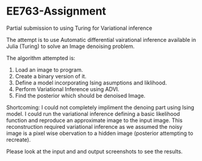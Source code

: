 # EE763-Assignment
Partial submission to using Turing for Variational inference

The attempt is to use Automatic differential vairational inference available in Julia (Turing) to solve an Image denoising problem.

The algorithm attempted is:
1. Load an image to program.
2. Create a binary version of it.
3. Define a model incorporating Ising asumptions and liklihood.
4. Perform Variational Inference using ADVI.
5. Find the posterior which should be denoised Image.

Shortcoming: I could not completely impliment the denoing part using Ising model. I could run the variational inference defining a basic likelihood function and reproduce an approximate image to the input image. This reconstruction required variational inference as we assumed the noisy image is a pixel wise obervation to a hidden image (posterior attempting to recreate).

Please look at the input and and output screenshots to see the results.
